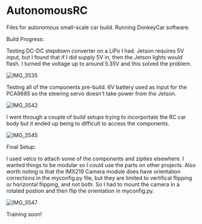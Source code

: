# AutonomousRC
Files for autonomous small-scale car build. Running DonkeyCar software.

Build Progress: 

Testing DC-DC stepdown converter on a LiPo I had. Jetson requires 5V input, but I found that if I did supply 5V in, then the Jetson lights would flash. 
I turned the voltage up to around 5.35V and this solved the problem.

![IMG_3535](https://user-images.githubusercontent.com/19898100/137027152-975da41d-9471-4b31-9dcb-065697f07043.jpg)

Testing all of the components pre-build. 6V battery used as input for the PCA9685 so the steering servo doesn't take power from the Jetson. 

![IMG_3542](https://user-images.githubusercontent.com/19898100/137027449-9165fe3a-aecb-4e87-a37a-11b1dd9db739.jpg)

I went through a couple of build setups trying to incorportate the RC car body but it ended up being to difficult to access the components.

![IMG_3545](https://user-images.githubusercontent.com/19898100/137027568-5eb09e0d-838e-4793-bf79-9680dc1465d1.jpg)

Final Setup:

I used velco to attach some of the components and zipties elsewhere. I wanted things to be modular so I could use the parts on other projects. 
Also worth noting is that the IMX219 Camera module does have orientation corrections in the myconfig.py file, but they are limited to vertifical flipping or horizontal flipping, and not both. So I had to mount the camera in a rotated postion and then flip the orientation in myconfig.py.

![IMG_3547](https://user-images.githubusercontent.com/19898100/137028371-06907fa8-5678-487d-8f9d-8319922e3295.jpg)


Training soon!
